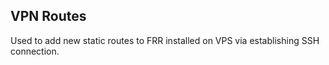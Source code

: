 ## VPN Routes

Used to add new static routes to FRR installed on VPS via establishing SSH connection.
